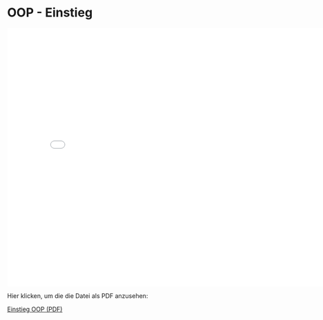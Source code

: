 # OOP - Einstieg
<p>
<iframe src="../_static/pdfs/t01_einstieg.pdf" width="800" height="600" style="border: none;"></iframe>
</p>

<p>
Hier klicken, um die die Datei als PDF anzusehen:

<a href="../_static/pdfs/t01_einstieg.pdf" target="_blank" rel="noopener noreferrer">Einstieg OOP (PDF)</a>

</p>